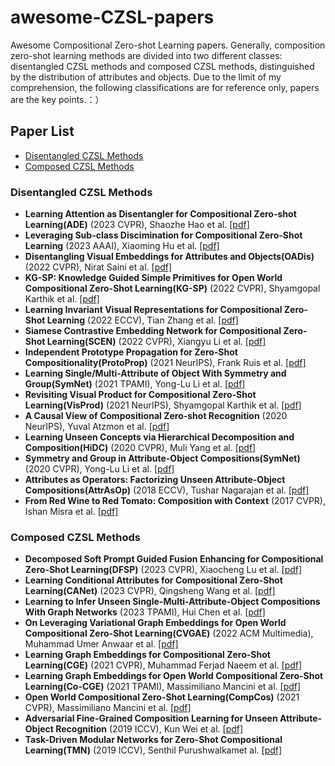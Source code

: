 # awesome-CZSL-papers
Awesome Compositional Zero-shot Learning papers.
Generally, composition zero-shot learning methods are divided into two different classes: disentangled CZSL methods and composed CZSL methods, distinguished by the distribution of attributes and objects. Due to the limit of my comprehension, the following classifications are for reference only, papers are the key points.：）
## Paper List
- [Disentangled CZSL Methods](#Disentangled-CZSL-Methods)
- [Composed CZSL Methods](#Composed-CZSL-Methods)
### Disentangled CZSL Methods
- **Learning Attention as Disentangler for Compositional Zero-shot Learning(ADE)** (2023 CVPR), Shaozhe Hao et al. [[pdf]](https://i.cs.hku.hk/~kykwong/publications/shao_cvpr2023.pdf)
- **Leveraging Sub-class Discimination for Compositional Zero-Shot Learning** (2023 AAAI), Xiaoming Hu et al. [[pdf]](https://ojs.aaai.org/index.php/AAAI/article/view/25168/24940)
- **Disentangling Visual Embeddings for Attributes and Objects(OADis)** (2022 CVPR), Nirat Saini et al. [[pdf]](https://openaccess.thecvf.com/content/CVPR2022/papers/Saini_Disentangling_Visual_Embeddings_for_Attributes_and_Objects_CVPR_2022_paper.pdf)
- **KG-SP: Knowledge Guided Simple Primitives for Open World Compositional Zero-Shot Learning(KG-SP)** (2022 CVPR), Shyamgopal Karthik et al. [[pdf]](https://openaccess.thecvf.com/content/CVPR2022/papers/Karthik_KG-SP_Knowledge_Guided_Simple_Primitives_for_Open_World_Compositional_Zero-Shot_CVPR_2022_paper.pdf)
- **Learning Invariant Visual Representations for Compositional Zero-Shot Learning** (2022 ECCV), Tian Zhang et al. [[pdf]](https://arxiv.org/pdf/2206.00415.pdf)
- **Siamese Contrastive Embedding Network for Compositional Zero-Shot Learning(SCEN)** (2022 CVPR), Xiangyu Li et al. [[pdf]](https://openaccess.thecvf.com/content/CVPR2022/papers/Li_Siamese_Contrastive_Embedding_Network_for_Compositional_Zero-Shot_Learning_CVPR_2022_paper.pdf)
- **Independent Prototype Propagation for Zero-Shot Compositionality(ProtoProp)** (2021 NeurIPS), Frank Ruis et al. [[pdf]](https://proceedings.neurips.cc/paper_files/paper/2021/file/584b98aac2dddf59ee2cf19ca4ccb75e-Paper.pdf)
- **Learning Single/Multi-Attribute of Object With Symmetry and Group(SymNet)** (2021 TPAMI), Yong-Lu Li et al. [[pdf]](https://ieeexplore.ieee.org/stamp/stamp.jsp?tp=&arnumber=9568710)
- **Revisiting Visual Product for Compositional Zero-Shot Learning(VisProd)** (2021 NeurIPS), Shyamgopal Karthik et al. [[pdf]](https://openreview.net/pdf?id=Yc9Vh1nn-2I)
- **A Causal View of Compositional Zero-shot Recognition** (2020 NeurIPS), Yuval Atzmon et al. [[pdf]](https://papers.nips.cc/paper_files/paper/2020/file/1010cedf85f6a7e24b087e63235dc12e-Paper.pdf)
- **Learning Unseen Concepts via Hierarchical Decomposition and Composition(HiDC)** (2020 CVPR), Muli Yang et al. [[pdf]](https://openaccess.thecvf.com/content_CVPR_2020/papers/Yang_Learning_Unseen_Concepts_via_Hierarchical_Decomposition_and_Composition_CVPR_2020_paper.pdf)
- **Symmetry and Group in Attribute-Object Compositions(SymNet)** (2020 CVPR), Yong-Lu Li et al. [[pdf]](https://openaccess.thecvf.com/content_CVPR_2020/papers/Li_Symmetry_and_Group_in_Attribute-Object_Compositions_CVPR_2020_paper.pdf)
- **Attributes as Operators: Factorizing Unseen Attribute-Object Compositions(AttrAsOp)** (2018 ECCV), Tushar Nagarajan et al. [[pdf]](https://openaccess.thecvf.com/content_ECCV_2018/papers/Tushar_Nagarajan_Attributes_as_Operators_ECCV_2018_paper.pdf)
- **From Red Wine to Red Tomato: Composition with Context** (2017 CVPR), Ishan Misra et al. [[pdf]](https://openaccess.thecvf.com/content_cvpr_2017/papers/Misra_From_Red_Wine_CVPR_2017_paper.pdf)

### Composed CZSL Methods
- **Decomposed Soft Prompt Guided Fusion Enhancing for Compositional Zero-Shot Learning(DFSP)** (2023 CVPR), Xiaocheng Lu et al. [[pdf]](https://openaccess.thecvf.com/content/CVPR2023/papers/Lu_Decomposed_Soft_Prompt_Guided_Fusion_Enhancing_for_Compositional_Zero-Shot_Learning_CVPR_2023_paper.pdf)
- **Learning Conditional Attributes for Compositional Zero-Shot Learning(CANet)** (2023 CVPR), Qingsheng Wang et al. [[pdf]](https://openaccess.thecvf.com/content/CVPR2023/papers/Wang_Learning_Conditional_Attributes_for_Compositional_Zero-Shot_Learning_CVPR_2023_paper.pdf)
- **Learning to Infer Unseen Single-Multi-Attribute-Object Compositions With Graph Networks** (2023 TPAMI), Hui Chen et al. [[pdf]](https://ieeexplore.ieee.org/stamp/stamp.jsp?tp=&arnumber=10120982)
- **On Leveraging Variational Graph Embeddings for Open World Compositional Zero-Shot Learning(CVGAE)** (2022 ACM Multimedia), Muhammad Umer Anwaar et al. [[pdf]](https://arxiv.org/pdf/2204.11848.pdf)
- **Learning Graph Embeddings for Compositional Zero-Shot Learning(CGE)** (2021 CVPR), Muhammad Ferjad Naeem et al. [[pdf]](https://openaccess.thecvf.com/content/CVPR2021/papers/Naeem_Learning_Graph_Embeddings_for_Compositional_Zero-Shot_Learning_CVPR_2021_paper.pdf)
- **Learning Graph Embeddings for Open World Compositional Zero-Shot Learning(Co-CGE)** (2021 TPAMI), Massimiliano Mancini et al. [[pdf]](https://ieeexplore.ieee.org/stamp/stamp.jsp?tp=&arnumber=9745371)
- **Open World Compositional Zero-Shot Learning(CompCos)** (2021 CVPR), Massimiliano Mancini et al. [[pdf]](https://openaccess.thecvf.com/content/CVPR2021/papers/Mancini_Open_World_Compositional_Zero-Shot_Learning_CVPR_2021_paper.pdf)
- **Adversarial Fine-Grained Composition Learning for Unseen Attribute-Object Recognition** (2019 ICCV), Kun Wei et al. [[pdf]](https://openaccess.thecvf.com/content_ICCV_2019/papers/Wei_Adversarial_Fine-Grained_Composition_Learning_for_Unseen_Attribute-Object_Recognition_ICCV_2019_paper.pdf)
- **Task-Driven Modular Networks for Zero-Shot Compositional Learning(TMN)** (2019 ICCV), Senthil Purushwalkamet al. [[pdf]](https://openaccess.thecvf.com/content_ICCV_2019/papers/Purushwalkam_Task-Driven_Modular_Networks_for_Zero-Shot_Compositional_Learning_ICCV_2019_paper.pdf)
